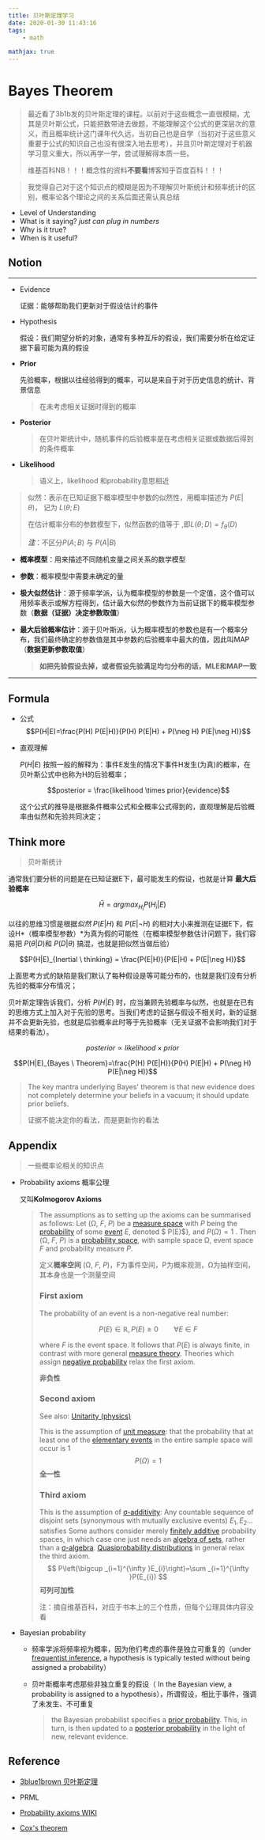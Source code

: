 ```yaml
---
title: 贝叶斯定理学习
date: 2020-01-30 11:43:16
tags:
    - math

mathjax: true
---
```



# Bayes Theorem
> 最近看了3b1b发的贝叶斯定理的课程。以前对于这些概念一直很模糊，尤其是贝叶斯公式，只能把数带进去做题，不能理解这个公式的更深层次的意义，而且概率统计这门课年代久远，当初自己也是自学（当初对于这些意义重要于公式的知识自己也没有很深入地去思考），并且贝叶斯定理对于机器学习意义重大，所以再学一学，尝试理解得本质一些。
>
> 维基百科NB！！！概念性的资料**不要看**博客知乎百度百科！！！



> 我觉得自己对于这个知识点的模糊是因为不理解贝叶斯统计和频率统计的区别，概率论各个理论之间的关系后面还需认真总结

 - Level of Understanding
  - What is it saying? *just can plug in numbers*
  - Why is it true? 
  - When is it useful?


## Notion
---
- Evidence

   证据：能够帮助我们更新对于假设估计的事件
- Hypothesis

   假设：我们期望分析的对象，通常有多种互斥的假设，我们需要分析在给定证据下最可能为真的假设

- **Prior**

   先验概率，根据以往经验得到的概率，可以是来自于对于历史信息的统计、背景信息
   
   > 在未考虑相关证据时得到的概率
- **Posterior**

   > 在贝叶斯统计中，随机事件的后验概率是在考虑相关证据或数据后得到的条件概率


- **Likelihood**

   > 语义上，likelihood 和probability意思相近
>
   > 似然：表示在已知证据下概率模型中参数的似然性，用概率描述为 $P(E|\theta)$， 记为 $L(\theta;E)$ 
   >
   > 在估计概率分布的参数模型下，似然函数的值等于 ,即$L(\theta;D)=f_{\theta}(D)$ 
   >
   > ***注***：不区分$P(A;B)$ 与 $P(A|B)$
   
- **概率模型**：用来描述不同随机变量之间关系的数学模型

- **参数**：概率模型中需要未确定的量

- **极大似然估计**：源于频率学派，认为概率模型的参数是一个定值，这个值可以用频率表示或解方程得到，估计最大似然的参数作为当前证据下的概率模型参数（**数据（证据）决定参数取值**）

- **最大后验概率估计**：源于贝叶斯派，认为概率模型的参数也是有一个概率分布，我们最终确定的参数值是其中参数的后验概率中最大的值，因此叫MAP（**数据更新参数取值**）

   > **如把先验假设去掉，或者假设先验满足均匀分布的话，MLE和MAP一致**

---
## Formula
- 公式
$$P(H|E)=\frac{P(H) P(E|H)}{P(H) P(E|H) + P(\neg H) P(E|\neg H)}$$

- 直观理解
  
    $P(H|E)$ 按照一般的解释为：事件E发生的情况下事件H发生(为真)的概率，在贝叶斯公式中也称为H的后验概率；
    
    $$posterior = \frac{likelihood \times prior}{evidence}$$
    
    这个公式的推导是根据条件概率公式和全概率公式得到的，直观理解是后验概率由似然和先验共同决定；
    
## Think more

> 贝叶斯统计

   通常我们要分析的问题是在已知证据E下，最可能发生的假设，也就是计算 **最大后验概率**

$$\hat H = argmax_{H_i}{P(H_i|E)}$$

   以往的思维习惯是根据*似然* $P(E|H)$ 和 $P(E|\neg H)$ 的相对大小来推测在证据E下，假设H*（概率模型参数）*为真为假的可能性（在概率模型参数估计问题下，我们容易把 $P(\theta|D)$和 $P(D|\theta)$ 搞混，也就是把似然当做后验）

$$P(H|E)_{Inertial \ thinking} = \frac{P(E|H)}{P(E|H) + P(E|\neg H)}$$

   上面思考方式的缺陷是我们默认了每种假设是等可能分布的，也就是我们没有分析先验的概率分布情况；

   贝叶斯定理告诉我们，分析 $P(H|E)$ 时，应当兼顾先验概率与似然，也就是在已有的思维方式上加入对于先验的思考。当我们考虑的证据与假设不相关时，新的证据并不会更新先验，也就是后验概率此时等于先验概率（无关证据不会影响我们对于结果的看法）。

$$posterior \propto likelihood \times prior$$

$$P(H|E)_{Bayes \ Theorem}=\frac{P(H) P(E|H)}{P(H) P(E|H) + P(\neg H) P(E|\neg H)}$$

> The key mantra underlying Bayes' theorem is that new evidence does not completely determine your beliefs in a vacuum; it should update prior beliefs.
> 
> 证据不能决定你的看法，而是更新你的看法



## Appendix

> 一些概率论相关的知识点

- Probability axioms 概率公理

   又叫**Kolmogorov Axioms**

  > The assumptions as to setting up the axioms can be summarised as follows: Let (Ω, *F*, *P*) be a [measure space](https://en.wikipedia.org/wiki/Measure_space) with *P* being the [probability](https://en.wikipedia.org/wiki/Probability) of some [event](https://en.wikipedia.org/wiki/Event_(probability_theory)) *E*, denoted $ P(E)$}*,* and  $P(\Omega ) = 1$ . Then (Ω, *F*, *P*) is a [probability space](https://en.wikipedia.org/wiki/Probability_space), with sample space Ω, event space *F* and probability measure *P*.
  >
  > 定义**概率空间** (Ω, *F*, *P*)，F为事件空间，P为概率观测，Ω为抽样空间，其本身也是一个测量空间
  >
  > ### First axiom
  >
  > The probability of an event is a non-negative real number:
  >
  > $$ P(E)\in \mathbb {R} ,P(E)\geq 0\qquad \forall E\in F $$
  >
  > where $F$ is the event space. It follows that $P(E)$ is always finite, in contrast with more general [measure theory](https://en.wikipedia.org/wiki/Measure_(mathematics)). Theories which assign [negative probability](https://en.wikipedia.org/wiki/Negative_probability) relax the first axiom.
  >
  > **非负性**
  >
  > ### Second axiom
  >
  > See also: [Unitarity (physics)](https://en.wikipedia.org/wiki/Unitarity_(physics))
  >
  > This is the assumption of [unit measure](https://en.wikipedia.org/wiki/Unit_measure): that the probability that at least one of the [elementary events](https://en.wikipedia.org/wiki/Elementary_event) in the entire sample space will occur is 1
  > $$ P(\Omega )=1 $$
  > **全一性**
  >
  > ### Third axiom
  >
  > This is the assumption of [σ-additivity](https://en.wikipedia.org/wiki/Σ-additivity):
  > Any countable sequence of disjoint sets (synonymous with mutually exclusive events) $E_{1},E_{2}\ldots$ satisfies
  > Some authors consider merely [finitely additive](https://en.wikipedia.org/wiki/Finitely_additive) probability spaces, in which case one just needs an [algebra of sets](https://en.wikipedia.org/wiki/Algebra_of_sets), rather than a [σ-algebra](https://en.wikipedia.org/wiki/Σ-algebra). [Quasiprobability distributions](https://en.wikipedia.org/wiki/Quasiprobability_distribution) in general relax the third axiom.
  > $$ P\left(\bigcup _{i=1}^{\infty }E_{i}\right)=\sum _{i=1}^{\infty }P(E_{i}) $$
  > **可列可加性**
  >
  > 注：摘自维基百科，对应于书本上的三个性质，但每个公理具体内容没看
  
  
  
- Bayesian probability
  
  - 频率学派将频率视为概率，因为他们考虑的事件是独立可重复的（under [frequentist inference](https://en.wikipedia.org/wiki/Frequentist_inference), a hypothesis is typically tested without being assigned a probability）
  
  - 贝叶斯概率考虑那些非独立重复的假设（ In the Bayesian view, a probability is assigned to a hypothesis），所谓假设，相比于事件，强调了未发生、不可重复
  
     > the Bayesian probabilist specifies a [prior probability](https://en.wikipedia.org/wiki/Prior_probability). This, in turn, is then updated to a [posterior probability](https://en.wikipedia.org/wiki/Posterior_probability) in the light of new, relevant evidence.

## Reference 
- [3blue1brown 贝叶斯定理](https://www.bilibili.com/video/av84799361)
- PRML
- [Probability axioms WIKI](https://en.wikipedia.org/wiki/Probability_axioms)

-  [Cox's theorem](https://en.wikipedia.org/wiki/Cox's_theorem)
